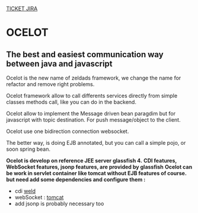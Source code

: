 [TICKET JIRA](https://issues.sonatype.org/browse/OSSRH-15324)
# OCELOT
## The best and easiest communication way between java and javascript
Ocelot is the new name of zeldads framework, we change the name for refactor and remove right problems.

Ocelot framework allow to call differents services directly from simple classes methods call, like you can do in the backend.

Ocelot allow to implement the Message driven bean paragdim but for javascript with topic destination.
For push message/object to the client.

Ocelot use one bidirection connection websocket.

The better way, is doing EJB annotated, but you can call a simple pojo, or soon spring bean.

**Ocelot is develop on reference JEE server glassfish 4.**
**CDI features, WebSocket features, jsonp features, are provided by glassfish**
**Ocelot can be work in servlet container like tomcat without EJB features of course. but need add some dependencies and configure them :**
 - cdi [weld](http://docs.jboss.org/weld/reference/1.0.0/en-US/html/environments.html)
 - webSocket : [tomcat](http://tomcat.apache.org/tomcat-7.0-doc/web-socket-howto.html)
 - add jsonp is probably necessary too


